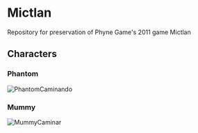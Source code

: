 # Mictlan
Repository for preservation of Phyne Game's 2011 game Mictlan

## Characters
### Phantom
![PhantomCaminando](https://user-images.githubusercontent.com/263776/71130431-7d1ce980-21b7-11ea-828a-355e2a19276e.png)
### Mummy 
![MummyCaminar](https://user-images.githubusercontent.com/263776/71130513-ab022e00-21b7-11ea-98bd-0ad702c0e9c3.png)
